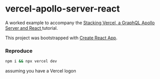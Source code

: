 # vercel-apollo-server-react

A worked example to accompany the [Stacking Vercel, a GraphQL Apollo Server and React ](https://preciouschicken.com/blog/posts/vercel-apollo-server-react/) tutorial.

This project was bootstrapped with [Create React App](https://github.com/facebook/create-react-app).

### Reproduce

```bash
npm i && npx vercel dev
```
assuming you have a Vercel logon